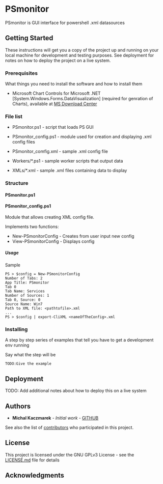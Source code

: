 # PSmonitor

PSmonitor is GUI interface for powershell .xml datasources

## Getting Started

These instructions will get you a copy of the project up and running on your local machine for development and testing purposes. See deployment for notes on how to deploy the project on a live system.

### Prerequisites

What things you need to install the software and how to install them

* Microsoft Chart Controls for Microsoft .NET [System.Windows.Forms.DataVisualization] (required for genration of Charts), available at [MS Download Center](https://www.microsoft.com/en-us/download/details.aspx?id=14422)

### File list

* PSmonitor.ps1 - script that loads PS GUI

* PSmonitor_config.ps1 - module used for creation and displaying .xml config files

* PSmonitor_comfig.xml - sample .xml config file

* Workers/*.ps1 - sample worker scripts that output data

* XMLs/*.xml - sample .xml files containing data to display

### Structure

#### PSmonitor.ps1

#### PSmonitor_config.ps1

Module that allows creating XML config file.

Implements two functions:

* New-PSmonitorConfig - Creates from user input new config
* View-PSmonitorConfig - Displays config

##### Usage

Sample

```
PS > $config = New-PSmonitorConfig
Number of Tabs: 2
App Title: PSmonitor
Tab 0
Tab Name: Services
Number of Sources: 1
Tab 0, Source: 0
Source Name: Win7
Path to XML file: <pathtofile>.xml
...
PS > $config | export-CliXML <nameOfTheConfig>.xml
```



### Installing

A step by step series of examples that tell you have to get a development env running

Say what the step will be

```
TODO:Give the example
```

## Deployment

TODO: Add additional notes about how to deploy this on a live system

## Authors

* **Michal Kaczmarek** - *Initial work* - [GITHUB](https://github.com/mikekacz)

See also the list of [contributors](https://github.com/mikekacz/PSmonitor/contributors) who participated in this project.

## License

This project is licensed under the GNU GPLv3 License - see the [LICENSE.md](LICENSE.md) file for details

## Acknowledgments



